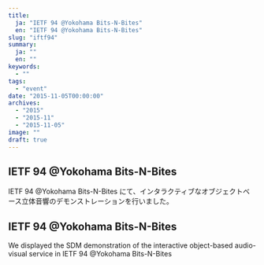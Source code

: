 ```yaml
---
title:
  ja: "IETF 94 @Yokohama Bits-N-Bites"
  en: "IETF 94 @Yokohama Bits-N-Bites"
slug: "iftf94"
summary:
  ja: ""
  en: ""
keywords:
  - ""
tags:
  - "event"
date: "2015-11-05T00:00:00"
archives:
  - "2015"
  - "2015-11"
  - "2015-11-05"
image: ""
draft: true
---
```


<!-- 日本語記事ここから -->
<section lang="ja" v-if="$context.locale === 'ja-jp'">

# IETF 94 @Yokohama Bits-N-Bites

IETF 94 @Yokohama Bits-N-Bites にて、インタラクティブなオブジェクトベース立体音響のデモンストレーションを行いました。

</section>
<!-- 日本語記事ここまで -->

<!-- English article start -->
<section lang="en" v-else>

# IETF 94 @Yokohama Bits-N-Bites

We displayed the SDM demonstration of the interactive object-based audio-visual service in IETF 94 @Yokohama Bits-N-Bites

</section>
<!-- English article end -->
